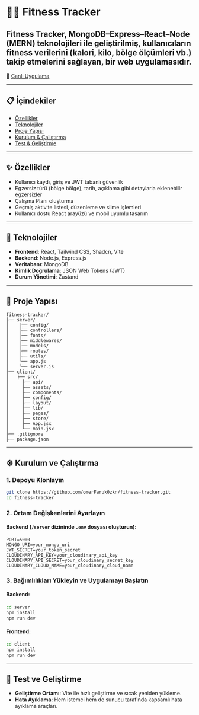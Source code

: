 # 🏃‍♂️ Fitness Tracker

**Fitness Tracker**, MongoDB–Express–React–Node (MERN) teknolojileri ile geliştirilmiş, kullanıcıların fitness verilerini (kalori, kilo, bölge ölçümleri vb.) takip etmelerini sağlayan, bir web uygulamasıdır.
---

🔗 [Canlı Uygulama](https://fitness-tracker-34b9.onrender.com)

---

## 📋 İçindekiler
- [Özellikler](#özellikler)  
- [Teknolojiler](#teknolojiler)  
- [Proje Yapısı](#proje-yapisi)  
- [Kurulum & Çalıştırma](#kurulum-ve-calistirma)  
- [Test & Geliştirme](#test-ve-gelistirme)  

---

## ✨ Özellikler <a id="özellikler"></a>

- Kullanıcı kaydı, giriş ve JWT tabanlı güvenlik
- Egzersiz türü (bölge bölge), tarih, açıklama gibi detaylarla eklenebilir egzersizler
- Çalışma Planı oluşturma
- Geçmiş aktivite listesi, düzenleme ve silme işlemleri
- Kullanıcı dostu React arayüzü ve mobil uyumlu tasarım

---

## 🚀 Teknolojiler <a id="teknolojiler"></a>

- **Frontend**: React, Tailwind CSS, Shadcn, Vite
- **Backend**: Node.js, Express.js
- **Veritabanı**: MongoDB
- **Kimlik Doğrulama**: JSON Web Tokens (JWT)
- **Durum Yönetimi**: Zustand

---

## 📁 Proje Yapısı <a id="proje-yapisi"></a>

```
fitness-tracker/
├── server/
│    ├── config/
│    ├── controllers/
│    ├── fonts/
│    ├── middlewares/
│    ├── models/
│    ├── routes/
│    ├── utils/
│    └── app.js
│    └── server.js
├── client/
│   ├── src/
│     ├── api/
│     ├── assets/
│     ├── components/
│     ├── config/
│     ├── layout/
│     ├── lib/
│     ├── pages/
│     ├── store/
│     ├── App.jsx
│     └── main.jsx
├── .gitignore
├── package.json
```

---

## ⚙️ Kurulum ve Çalıştırma <a id="kurulum-ve-calistirma"></a>

### 1. Depoyu Klonlayın

```bash
git clone https://github.com/omerFaruk0zkn/fitness-tracker.git
cd fitness-tracker
```

### 2. Ortam Değişkenlerini Ayarlayın

#### Backend (`/server` dizininde `.env` dosyası oluşturun):

```
PORT=5000
MONGO_URI=your_mongo_uri
JWT_SECRET=your_token_secret
CLOUDINARY_API_KEY=your_cloudinary_api_key
CLOUDINARY_API_SECRET=your_cloudinary_secret_key
CLOUDINARY_CLOUD_NAME=your_cloudinary_cloud_name
```

### 3. Bağımlılıkları Yükleyin ve Uygulamayı Başlatın

#### Backend:

```bash
cd server
npm install
npm run dev
```

#### Frontend:

```bash
cd client
npm install
npm run dev
```

---

## 🧪 Test ve Geliştirme <a id="test-ve-gelistirme"></a>

- **Geliştirme Ortamı**: Vite ile hızlı geliştirme ve sıcak yeniden yükleme.
- **Hata Ayıklama**: Hem istemci hem de sunucu tarafında kapsamlı hata ayıklama araçları.
